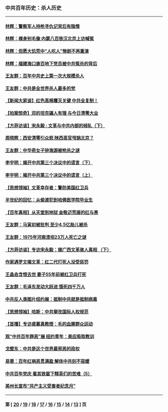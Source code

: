 ### 中共百年历史：杀人历史
---
#### [林辉：警察军人持枪寻仇记背后有隐情](../../pages/nf1176106/n14029745.md?07300430) 
#### [林辉：裸身别毛像 内蒙八百铁汉北京上访喊冤](../../pages/nf1176106/n14026693.md?07300430) 
#### [林辉：但愿大饥荒中“人吃人”惨剧不再重演](../../pages/nf1176106/n14020531.md?07300430) 
#### [林辉：福建海口逾百地下党员被中共冤杀的背后](../../pages/nf1176106/n13878946.md?07300430) 
#### [王友群：百年中共史上第一次大规模杀人](../../pages/nf1176106/n13863785.md?07300430) 
#### [王友群：中共是全世界杀人最多的党](../../pages/nf1176106/n13860689.md?07300430) 
#### [【新闻大家谈】红色高棉覆灭关键 中共全复制！](../../pages/nf1176106/n13850222.md?07300430) 
#### [【拍案惊奇】邓的坦克碾人有理 与今日清零大业](../../pages/nf1176106/n13729574.md?07300430) 
#### [【方菲访谈】宋永毅 : 文革与中共内部的倾轧（下）](../../pages/nf1176106/n13486836.md?07300430) 
#### [周晓辉：西安清零引众怒 陕西高官甩锅北京？](../../pages/nf1176106/n13484627.md?07300430) 
#### [王友群：中华奇女子钟海源被枪杀之谜](../../pages/nf1176106/n13430555.md?07300430) 
#### [李宇明：揭开中共第三个决议中的谎言（下）](../../pages/nf1176106/n13389389.md?07300430) 
#### [李宇明：揭开中共第三个决议中的谎言（上）](../../pages/nf1176106/n13388697.md?07300430) 
#### [【思想领袖】文革幸存者：警防美国红卫兵](../../pages/nf1176106/n13339289.md?07300430) 
#### [半世纪的回忆：从偷渡犯到哈佛医学院毕业生](../../pages/nf1176106/n13345328.md?07300430) 
#### [【百年真相】从天堂到地狱 金敬迈荒唐的红与黑](../../pages/nf1176106/n13336995.md?07300430) 
#### [王友群：马寅初被批判 至少4.5亿胎儿被杀](../../pages/nf1176106/n13260313.md?07300430) 
#### [王友群：1975年河南溃坝23万人死亡之谜](../../pages/nf1176106/n13231576.md?07300430) 
#### [【方菲访谈】专访宋永毅：揭广西文革骇人真相 （下）](../../pages/nf1176106/n13209074.md?07300430) 
#### [作家遇罗文揭文革：红二代打死人没受惩罚](../../pages/nf1176106/n13205254.md?07300430) 
#### [王晶垚含恨去世 妻子55年前被红卫兵打死](../../pages/nf1176106/n13203590.md?07300430) 
#### [王友群：毛泽东发动大跃进 饿死四千万人](../../pages/nf1176106/n13177158.md?07300430) 
#### [中共反人类图片纽约展：抵制中共就是抵制病毒](../../pages/nf1176106/n13115371.md?07300430) 
#### [【思想领袖】哈斯：中共窜改国际人权规范](../../pages/nf1176106/n13053647.md?07300430) 
#### [【首播】专访盛慕真教授：毛的血腥群众运动](../../pages/nf1176106/n13091782.md?07300430) 
#### [观“中共百年罪恶”展 纽约青年：美应吸取教训](../../pages/nf1176106/n13085246.md?07300430) 
#### [戈壁东：中共是这个世界最邪恶的政权](../../pages/nf1176106/n13085641.md?07300430) 
#### [易蓉：百年红祸恶贯满盈 解体中共刻不容缓](../../pages/nf1176106/n13084455.md?07300430) 
#### [中共百年党庆 看其铁窗下精英们的苦难（5）](../../pages/nf1176106/n13076766.md?07300430) 
#### [美州长宣布“共产主义受害者纪念月”](../../pages/nf1176106/n13074024.md?07300430) 

---
#### 第 [ [20](./20.md?07300430) / [19](./19.md?07300430) / [18](./18.md?07300430) / [17](./17.md?07300430) / [16](./16.md?07300430) / [15](./15.md?07300430) / [14](./14.md?07300430) / [13](./13.md?07300430) ] 页
